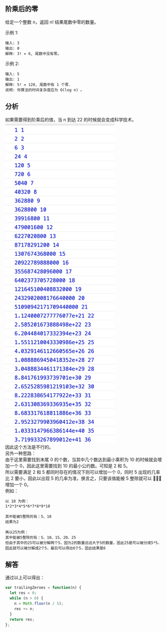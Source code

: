 ## 阶乘后的零

给定一个整数 n，返回 n! 结果尾数中零的数量。

示例 1:

```
输入: 3
输出: 0
解释: 3! = 6, 尾数中没有零。
```

示例 2:

```
输入: 5
输出: 1
解释: 5! = 120, 尾数中有 1 个零.
说明: 你算法的时间复杂度应为 O(log n) 。
```

## 分析

如果需要得到阶乘后的值，当 n 到达 22 的时候就会变成科学技术。
<img src="../../static/阶乘后的零.png">  
因此这个方法是不行的。  
另外一种思路：  
由于这里需要找到末尾 0 的个数，当其中几个数达到最小乘积为 10 的时候就会增加一个 0，因此这里需要找到 10 的最小公约数。可知是 2 和 5。  
所以需要满足 2 和 5 都同时存在的情况下则可以增加一个 0，同时 5 出现的几率比 2 要小，因此以出现 5 的几率为准，换言之，只要该值能被 5 整除就可以  增加一个 0。  
例如：

```
以 10 为例：
1*2*3*4*5*6*7*8*9*10

其中能被5整除的有：5、10
结果为2

再以25为例：
其中能被5整除的有：5、10、15、20、25
但由于其中的25可以被分解两个5，因为2的数量远远大于5的数量，因此25是可以被分成5*5，因此就可以被分解成2个5，最后可以得出6个5，因此结果是6
```

## 解答

通过以上可以得出：

```javascript
var trailingZeroes = function(n) {
  let res = 0;
  while (n > 0) {
    n = Math.floor(n / 5);
    res += n;
  }
  return res;
};
```
